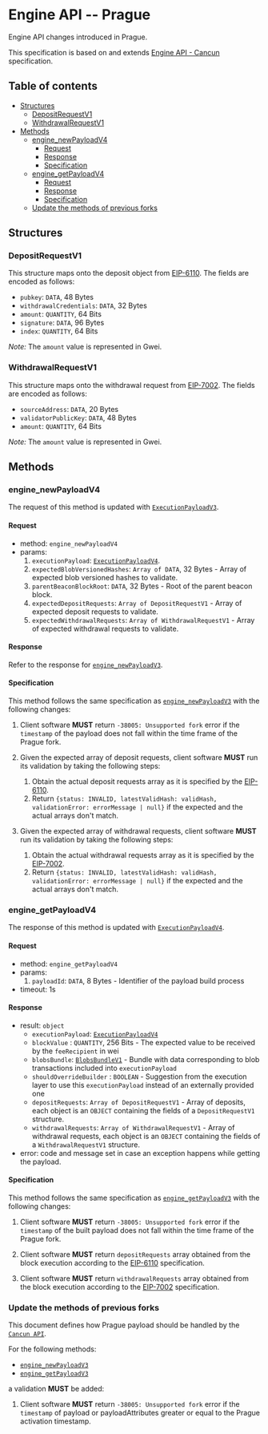 # Engine API -- Prague

Engine API changes introduced in Prague.

This specification is based on and extends [Engine API - Cancun](./cancun.md) specification.

## Table of contents

<!-- START doctoc generated TOC please keep comment here to allow auto update -->
<!-- DON'T EDIT THIS SECTION, INSTEAD RE-RUN doctoc TO UPDATE -->

- [Structures](#structures)
  - [DepositRequestV1](#depositrequestv1)
  - [WithdrawalRequestV1](#withdrawalrequestv1)
- [Methods](#methods)
  - [engine_newPayloadV4](#engine_newpayloadv4)
    - [Request](#request)
    - [Response](#response)
    - [Specification](#specification)
  - [engine_getPayloadV4](#engine_getpayloadv4)
    - [Request](#request-1)
    - [Response](#response-1)
    - [Specification](#specification-1)
  - [Update the methods of previous forks](#update-the-methods-of-previous-forks)

<!-- END doctoc generated TOC please keep comment here to allow auto update -->

## Structures

### DepositRequestV1
This structure maps onto the deposit object from [EIP-6110](https://eips.ethereum.org/EIPS/eip-6110).
The fields are encoded as follows:

- `pubkey`: `DATA`, 48 Bytes
- `withdrawalCredentials`: `DATA`, 32 Bytes
- `amount`: `QUANTITY`, 64 Bits
- `signature`: `DATA`, 96 Bytes
- `index`: `QUANTITY`, 64 Bits

*Note:* The `amount` value is represented in Gwei.

### WithdrawalRequestV1
This structure maps onto the withdrawal request from [EIP-7002](https://eips.ethereum.org/EIPS/eip-7002).
The fields are encoded as follows:

- `sourceAddress`: `DATA`, 20 Bytes
- `validatorPublicKey`: `DATA`, 48 Bytes
- `amount`: `QUANTITY`, 64 Bits

*Note:* The `amount` value is represented in Gwei.

## Methods

### engine_newPayloadV4

The request of this method is updated with [`ExecutionPayloadV3`](./cancun.md#ExecutionPayloadV4).

#### Request

* method: `engine_newPayloadV4`
* params:
  1. `executionPayload`: [`ExecutionPayloadV4`](#ExecutionPayloadV4).
  2. `expectedBlobVersionedHashes`: `Array of DATA`, 32 Bytes - Array of expected blob versioned hashes to validate.
  3. `parentBeaconBlockRoot`: `DATA`, 32 Bytes - Root of the parent beacon block.
  4. `expectedDepositRequests`: `Array of DepositRequestV1` - Array of expected deposit requests to validate.
  5. `expectedWithdrawalRequests`: `Array of WithdrawalRequestV1` - Array of expected withdrawal requests to validate.

#### Response

Refer to the response for [`engine_newPayloadV3`](./cancun.md#engine_newpayloadv3).

#### Specification

This method follows the same specification as [`engine_newPayloadV3`](./cancun.md#engine_newpayloadv3) with the following changes:

1. Client software **MUST** return `-38005: Unsupported fork` error if the `timestamp` of the payload does not fall within the time frame of the Prague fork.

2. Given the expected array of deposit requests, client software **MUST** run its validation by taking the following steps:
    1. Obtain the actual deposit requests array as it is specified by the [EIP-6110](https://eips.ethereum.org/EIPS/eip-6110).
    2. Return `{status: INVALID, latestValidHash: validHash, validationError: errorMessage | null}` if the expected and the actual arrays don't match.

3. Given the expected array of withdrawal requests, client software **MUST** run its validation by taking the following steps:
    1. Obtain the actual withdrawal requests array as it is specified by the [EIP-7002](https://eips.ethereum.org/EIPS/eip-7002).
    2. Return `{status: INVALID, latestValidHash: validHash, validationError: errorMessage | null}` if the expected and the actual arrays don't match.

### engine_getPayloadV4

The response of this method is updated with [`ExecutionPayloadV4`](#ExecutionPayloadV4).

#### Request

* method: `engine_getPayloadV4`
* params:
  1. `payloadId`: `DATA`, 8 Bytes - Identifier of the payload build process
* timeout: 1s

#### Response

* result: `object`
  - `executionPayload`: [`ExecutionPayloadV4`](#ExecutionPayloadV4)
  - `blockValue` : `QUANTITY`, 256 Bits - The expected value to be received by the `feeRecipient` in wei
  - `blobsBundle`: [`BlobsBundleV1`](./cancun.md#BlobsBundleV1) - Bundle with data corresponding to blob transactions included into `executionPayload`
  - `shouldOverrideBuilder` : `BOOLEAN` - Suggestion from the execution layer to use this `executionPayload` instead of an externally provided one
  - `depositRequests`: `Array of DepositRequestV1` - Array of deposits, each object is an `OBJECT` containing the fields of a `DepositRequestV1` structure.
  - `withdrawalRequests`: `Array of WithdrawalRequestV1` - Array of withdrawal requests, each object is an `OBJECT` containing the fields of a `WithdrawalRequestV1` structure.
* error: code and message set in case an exception happens while getting the payload.

#### Specification

This method follows the same specification as [`engine_getPayloadV3`](./cancun.md#engine_getpayloadv3) with the following changes:

1. Client software **MUST** return `-38005: Unsupported fork` error if the `timestamp` of the built payload does not fall within the time frame of the Prague fork.

2. Client software **MUST** return `depositRequests` array obtained from the block execution according to the [EIP-6110](https://eips.ethereum.org/EIPS/eip-6110) specification.

3. Client software **MUST** return `withdrawalRequests` array obtained from the block execution according to the [EIP-7002](https://eips.ethereum.org/EIPS/eip-7002) specification.

### Update the methods of previous forks

This document defines how Prague payload should be handled by the [`Cancun API`](./cancun.md).

For the following methods:

- [`engine_newPayloadV3`](./cancun.md#engine_newpayloadV3)
- [`engine_getPayloadV3`](./cancun.md#engine_getpayloadv3)

a validation **MUST** be added:

1. Client software **MUST** return `-38005: Unsupported fork` error if the `timestamp` of payload or payloadAttributes greater or equal to the Prague activation timestamp.
